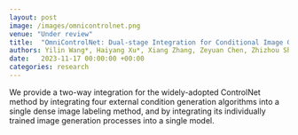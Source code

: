 ```yaml
---
layout: post
image: /images/omnicontrolnet.png
venue: "Under review"
title:  "OmniControlNet: Dual-stage Integration for Conditional Image Generation"
authors: Yilin Wang*, Haiyang Xu*, Xiang Zhang, Zeyuan Chen, Zhizhou Sha, <strong>Zirui Wang</strong>, Zhuowen Tu
date:   2023-11-17 00:00:00 +00:00
categories: research
---
```

We provide a two-way integration for the widely-adopted ControlNet method by integrating four external condition generation algorithms into a single dense image labeling method, and by integrating its individually trained image generation processes into a single model.